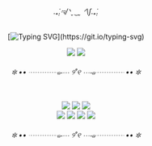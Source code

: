 <div align="center">

<h6 align="center">
.₊̣̇.ಇ/ᐠˬ ͜ ˬ ᐟ\∫.₊̣̇.
</h6>

[![Typing SVG](https://readme-typing-svg.demolab.com?font=Chiron+Sung+HK&size=15&duration=1500&pause=5000&color=000000&center=true&vCenter=true&width=435&lines=%EC%95%88%EB%85%95%ED%95%98%EC%84%B8%EC%9A%94!)](https://git.io/typing-svg)
<div>
    <a href="https://velog.io/@ds10x2/"><img src="https://img.shields.io/badge/Velog-20C997?style=flat&logo=velog&logoColor=white"/></a>
    <a href="mailto:ds10x2@gmail.com"><img src="https://img.shields.io/badge/Gmail-d14836?style=flat&logo=gmail&logoColor=white"/></a>
</div>

<h6 align="center">
✼ •• ┈┈┈┈๑⋅⋯ ୨˚୧ ⋯⋅๑┈┈┈┈ •• ✼
</h6>

<!--
<div align="center">
    <a href="mailto:ds10x2@gmail.com"><img src="https://img.shields.io/badge/ds10x2@gmail.com-d14836?style=flat-square&logo=Gmail&logoColor=white&link=ds10x2@gmail.com"/></a>&nbsp 
    <a href="https://velog.io/@ds10x2/posts"><img src="https://img.shields.io/badge/Velog-20C997?style=flat-square&logo=velog&logoColor=white"/></a>&nbsp 
</div>
<a href="https://www.gitanimals.org/en_US?utm_medium=image&utm_source=ds10x2&utm_content=line">
  <img
    src="https://render.gitanimals.org/lines/ds10x2?pet-id=724078808513746098"
    width="600"
    height="120"
  />
</a>
-->

<!-- 기술스택 -->
</br>
<img src="https://img.shields.io/badge/java-007396?style=flat&logo=java&logoColor=white"/>
<img src="https://img.shields.io/badge/C++-00599C?style=flat&logo=C%2B%2B&logoColor=white"/>
<img src="https://img.shields.io/badge/Python-3776AB?style=flat&logo=Python&logoColor=white"/>
</br>
<img src="https://img.shields.io/badge/Spring-6DB33F?style=flat&logo=Spring&logoColor=white"/>
<img src="https://img.shields.io/badge/Android Studio-3DDC84?style=flat&logo=AndroidStudio&logoColor=white"/>
<img src="https://img.shields.io/badge/Docker-2496ED?style=flat&logo=Docker&logoColor=white"/>
<img src="https://img.shields.io/badge/Amazon AWS-232F3E?style=flat&logo=amazonaws&logoColor=white"/>

<h6 align="center">
✼ •• ┈┈┈┈๑⋅⋯ ୨˚୧ ⋯⋅๑┈┈┈┈ •• ✼
</h6>

</div>


